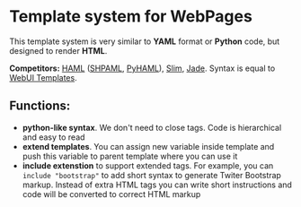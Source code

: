 Template system for WebPages
===

This template system is very similar to **YAML** format or **Python** code, but designed to render **HTML**.

**Competitors:** [HAML](http://haml.info) ([SHPAML](https://github.com/dsc/shpaml), [PyHAML](https://github.com/mikeboers/PyHAML)), [Slim](http://slim-lang.com), [Jade](http://jade-lang.com/). Syntax is equal to [WebUI Templates](https://github.com/webui/template).


Functions:
----

* **python-like syntax**. We don't need to close tags. Code is hierarchical and easy to read
* **extend templates**. You can assign new variable inside template and push this variable to parent template where you can use it
* **include extenstion** to support extended tags. For example, you can `include "bootstrap"` to add short syntax to generate Twiter Bootstrap markup. Instead of extra HTML tags you can write short instructions and code will be converted to correct HTML markup
